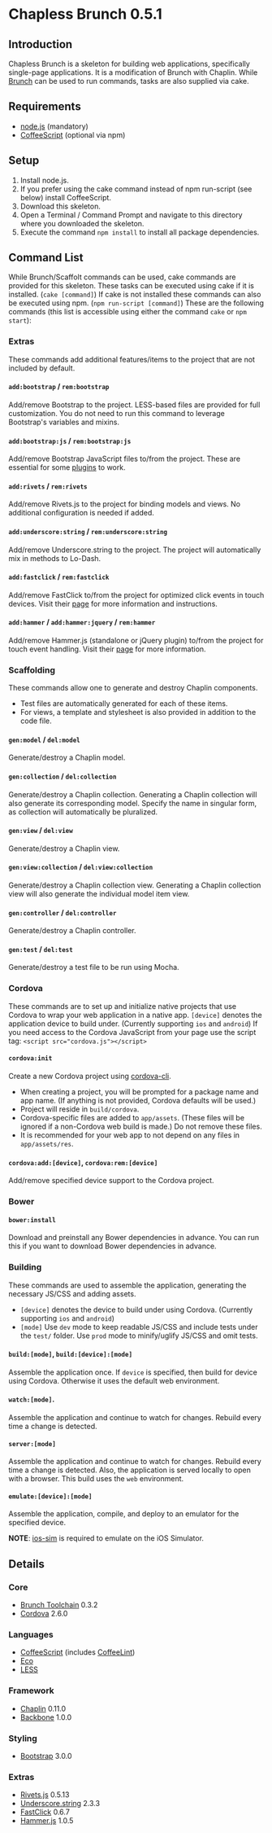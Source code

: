 # Chapless Brunch 0.5.1

## Introduction
Chapless Brunch is a skeleton for building web applications, specifically single-page applications. It is a modification of Brunch with Chaplin. While [Brunch](http://brunch.io) can be used to run commands, tasks are also supplied via cake.


## Requirements
* [node.js](http://nodejs.org) (mandatory)
* [CoffeeScript](http://coffeescript.org/#installation) (optional via npm)


## Setup
1. Install node.js.
2. If you prefer using the cake command instead of npm run-script (see below) install CoffeeScript.
3. Download this skeleton.
4. Open a Terminal / Command Prompt and navigate to this directory where you downloaded the skeleton.
5. Execute the command `npm install` to install all package dependencies.


## Command List
While Brunch/Scaffolt commands can be used, cake commands are provided for this skeleton. These tasks can be executed using cake if it is installed. (`cake [command]`) If cake is not installed these commands can also be executed using npm. (`npm run-script [command]`) These are the following commands (this list is accessible using either the command `cake` or `npm start`):

### Extras
These commands add additional features/items to the project that are not included by default.

#### `add:bootstrap` / `rem:bootstrap`
Add/remove Bootstrap to the project. LESS-based files are provided for full customization. You do not need to run this command to leverage Bootstrap's variables and mixins.

#### `add:bootstrap:js` / `rem:bootstrap:js`
Add/remove Bootstrap JavaScript files to/from the project. These are essential for some [plugins](http://getbootstrap.com/javascript/) to work.

#### `add:rivets` / `rem:rivets`
Add/remove Rivets.js to the project for binding models and views. No additional configuration is needed if added.

#### `add:underscore:string` / `rem:underscore:string`
Add/remove Underscore.string to the project. The project will automatically mix in methods to Lo-Dash.

#### `add:fastclick` / `rem:fastclick`
Add/remove FastClick to/from the project for optimized click events in touch devices. Visit their [page](https://github.com/ftlabs/fastclick) for more information and instructions.

#### `add:hammer` / `add:hammer:jquery` / `rem:hammer`
Add/remove Hammer.js (standalone or jQuery plugin) to/from the project for touch event handling. Visit their [page](http://eightmedia.github.io/hammer.js/) for more information.

### Scaffolding
These commands allow one to generate and destroy Chaplin components.
* Test files are automatically generated for each of these items.
* For views, a template and stylesheet is also provided in addition to the code file.

#### `gen:model` / `del:model`
Generate/destroy a Chaplin model.

#### `gen:collection` / `del:collection` 
Generate/destroy a Chaplin collection. Generating a Chaplin collection will also generate its corresponding model. Specify the name in singular form, as collection will automatically be pluralized.

#### `gen:view` / `del:view`
Generate/destroy a Chaplin view.

#### `gen:view:collection` / `del:view:collection`
Generate/destroy a Chaplin collection view. Generating a Chaplin collection view will also generate the individual model item view.

#### `gen:controller` / `del:controller`
Generate/destroy a Chaplin controller.

#### `gen:test` / `del:test`
Generate/destroy a test file to be run using Mocha.

### Cordova
These commands are to set up and initialize native projects that use Cordova to wrap your web application in a native app. `[device]` denotes the application device to build under. (Currently supporting `ios` and `android`) If you need access to the Cordova JavaScript from your page use the script tag: `<script src="cordova.js"></script>`

#### `cordova:init`
Create a new Cordova project using [cordova-cli](https://github.com/apache/cordova-cli).
* When creating a project, you will be prompted for a package name and app name. (If anything is not provided, Cordova defaults will be used.)
* Project will reside in `build/cordova`.
* Cordova-specific files are added to `app/assets`. (These files will be ignored if a non-Cordova web build is made.) Do not remove these files.
* It is recommended for your web app to not depend on any files in `app/assets/res`.

#### `cordova:add:[device]`, `cordova:rem:[device]`
Add/remove specified device support to the Cordova project.

### Bower

#### `bower:install`
Download and preinstall any Bower dependencies in advance. You can run this if you want to download Bower dependencies in advance.

### Building
These commands are used to assemble the application, generating the necessary JS/CSS and adding assets.
* `[device]` denotes the device to build under using Cordova. (Currently supporting `ios` and `android`)
* `[mode]` Use `dev` mode to keep readable JS/CSS and include tests under the `test/` folder. Use `prod` mode to minify/uglify JS/CSS and omit tests.

#### `build:[mode]`, `build:[device]:[mode]`
Assemble the application once. If `device` is specified, then build for device using Cordova. Otherwise it uses the default web environment.

#### `watch:[mode]`.
Assemble the application and continue to watch for changes. Rebuild every time a change is detected.

#### `server:[mode]`
Assemble the application and continue to watch for changes. Rebuild every time a change is detected. Also, the application is served locally to open with a browser. This build uses the `web` environment.

#### `emulate:[device]:[mode]`
Assemble the application, compile, and deploy to an emulator for the specified device.

**NOTE**: [ios-sim](https://github.com/phonegap/ios-sim) is required to emulate on the iOS Simulator.

## Details

### Core
* [Brunch Toolchain](https://github.com/jupl/brunch-toolchain) 0.3.2
* [Cordova](http://cordova.apache.org) 2.6.0

### Languages
* [CoffeeScript](http://coffeescript.org) (includes [CoffeeLint](http://www.coffeelint.org))
* [Eco](https://github.com/sstephenson/eco)
* [LESS](http://lesscss.org)

### Framework
* [Chaplin](http://chaplinjs.org) 0.11.0
* [Backbone](http://backbonejs.org) 1.0.0

### Styling
* [Bootstrap](http://getbootstrap.com/) 3.0.0

### Extras
* [Rivets.js](http://rivetsjs.com/) 0.5.13
* [Underscore.string](http://epeli.github.io/underscore.string/) 2.3.3
* [FastClick](https://github.com/ftlabs/fastclick) 0.6.7
* [Hammer.js](http://eightmedia.github.io/hammer.js/) 1.0.5
